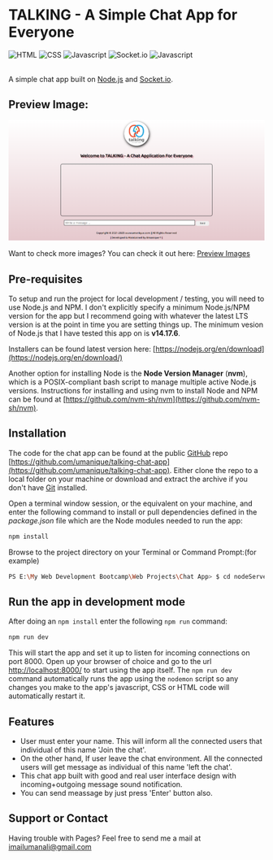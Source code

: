 # TALKING - A Simple Chat App for Everyone

![HTML](https://img.shields.io/badge/HTML-5.2-blue)
![CSS](https://img.shields.io/badge/CSS-3.15-orange)
![Javascript](https://img.shields.io/badge/JavaScript-ES6%2B-yellowgreen)
![Socket.io](https://img.shields.io/badge/SocketIO-v4.3.1-lightgrey)
![Javascript](https://img.shields.io/badge/NodeJS-v14.17.6-green)
<br>
<br>

A simple chat app built on [Node.js](https://nodejs.org/) and [Socket.io](https://socket.io/).

## Preview Image:

![picture alt](https://github.com/umanique/talking-chat-app/blob/main/Preview%20Images/1.png)

Want to check more images? You can check it out here: [Preview Images](https://github.com/umanique/talking-chat-app/blob/main/Preview%20Images)
   

## Pre-requisites

To setup and run the project for local development / testing, you will need to use Node.js and NPM. I don't explicitly specify a minimum Node.js/NPM version for the app but I recommend going with whatever the latest LTS version is at the point in time you are setting things up. The minimum vesion of Node.js that I have tested this app on is **v14.17.6**.


Installers can be found latest version here: [https://nodejs.org/en/download](https://nodejs.org/en/download/)

Another option for installing Node is the **Node Version Manager** (**nvm**), which is a POSIX-compliant bash script to manage multiple active Node.js versions. Instructions for installing and using nvm to install Node and NPM can be found at [https://github.com/nvm-sh/nvm](https://github.com/nvm-sh/nvm).

## Installation

The code for the chat app can be found at the public [GitHub](https://github.com/) repo [https://github.com/umanique/talking-chat-app](https://github.com/umanique/talking-chat-app). Either clone the repo to a local folder on your machine or download and extract the archive if you don't have [Git](https://git-scm.com/) installed.

Open a terminal window session, or the equivalent on your machine, and enter the following command to install or pull dependencies defined in the *package.json* file which are the Node modules needed to run the app:

```sh
npm install
```

Browse to the project directory on your Terminal or Command Prompt:(for example)

```sh
PS E:\My Web Development Bootcamp\Web Projects\Chat App> $ cd nodeServer
```

## Run the app in development mode

After doing an `npm install` enter the following `npm run` command:

```sh
npm run dev
```

This will start the app and set it up to listen for incoming connections on port 8000. Open up your browser of choice and go to the url [http://localhost:8000/](http://localhost:8000/) to start using the app itself. The `npm run dev` command automatically runs the app using the `nodemon` script so any changes you make to the app's javascript, CSS or HTML code will automatically restart it.

## Features

- User must enter your name. This will inform all the connected users that individual of this name 'Join the chat'.
- On the other hand, If user leave the chat environment. All the connected users will get message as individual of this name 'left the chat'.
- This chat app built with good and real user interface design with incoming+outgoing message sound notification.
- You can send meassage by just press 'Enter' button also. 

## Support or Contact

Having trouble with Pages? Feel free to send me a mail at imailumanali@gmail.com

